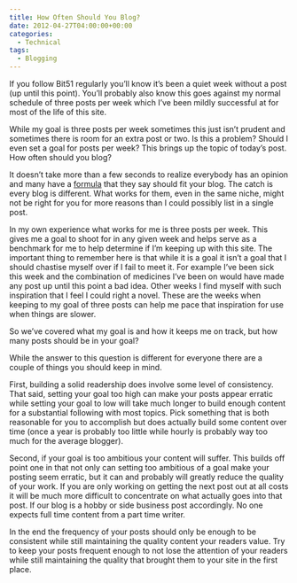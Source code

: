 ```yaml
---
title: How Often Should You Blog?
date: 2012-04-27T04:00:00+00:00
categories:
  - Technical
tags:
  - Blogging
---
```


If you follow Bit51 regularly you’ll know it’s been a quiet week without a post (up until this point). You’ll probably also know this goes against my normal schedule of three posts per week which I’ve been mildly successful at for most of the life of this site.

While my goal is three posts per week sometimes this just isn’t prudent and sometimes there is room for an extra post or two. Is this a problem? Should I even set a goal for posts per week? This brings up the topic of today’s post. How often should you blog?

It doesn’t take more than a few seconds to realize everybody has an opinion and many have a [formula](http://weblogs.about.com/od/startingablog/qt/BlogPostingFreq.htm) that they say should fit your blog. The catch is every blog is different. What works for them, even in the same niche, might not be right for you for more reasons than I could possibly list in a single post.

In my own experience what works for me is three posts per week. This gives me a goal to shoot for in any given week and helps serve as a benchmark for me to help determine if I’m keeping up with this site. The important thing to remember here is that while it is a goal it isn’t a goal that I should chastise myself over if I fail to meet it. For example I’ve been sick this week and the combination of medicines I’ve been on would have made any post up until this point a bad idea. Other weeks I find myself with such inspiration that I feel I could right a novel. These are the weeks when keeping to my goal of three posts can help me pace that inspiration for use when things are slower.

So we’ve covered what my goal is and how it keeps me on track, but how many posts should be in your goal?

While the answer to this question is different for everyone there are a couple of things you should keep in mind.

First, building a solid readership does involve some level of consistency. That said, setting your goal too high can make your posts appear erratic while setting your goal to low will take much longer to build enough content for a substantial following with most topics. Pick something that is both reasonable for you to accomplish but does actually build some content over time (once a year is probably too little while hourly is probably way too much for the average blogger).

Second, if your goal is too ambitious your content will suffer. This builds off point one in that not only can setting too ambitious of a goal make your posting seem erratic, but it can and probably will greatly reduce the quality of your work. If you are only working on getting the next post out at all costs it will be much more difficult to concentrate on what actually goes into that post. If our blog is a hobby or side business post accordingly. No one expects full time content from a part time writer.

In the end the frequency of your posts should only be enough to be consistent while still maintaining the  quality content your readers value. Try to keep your posts frequent enough to not lose the attention of your readers while still maintaining the quality that brought them to your site in the first place.